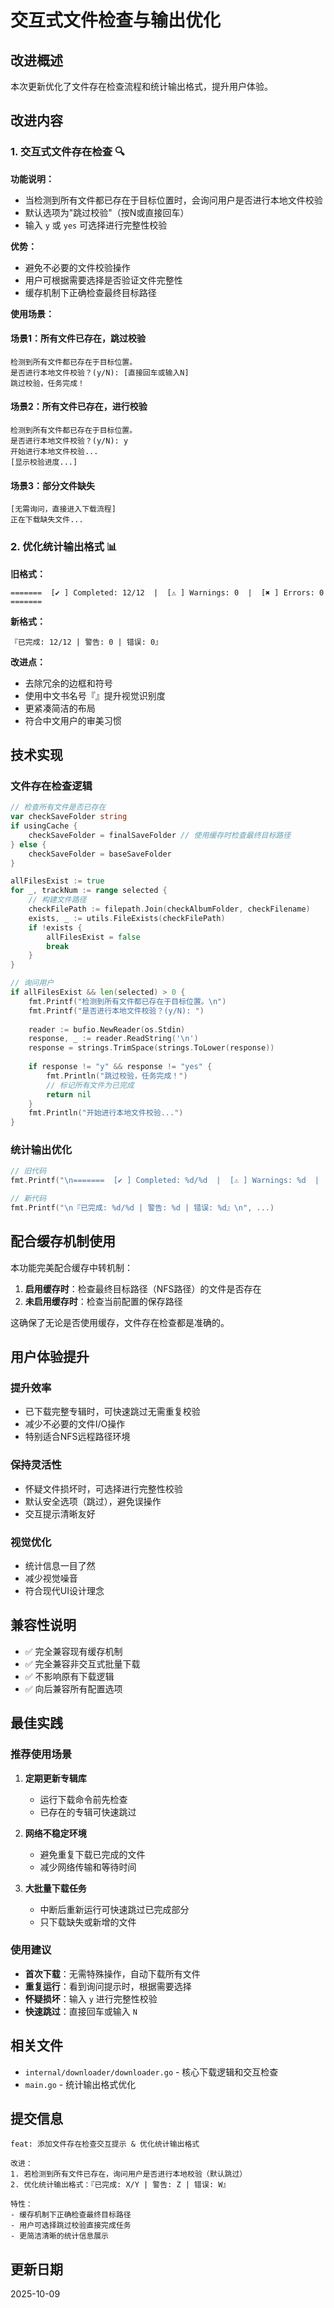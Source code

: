 # 交互式文件检查与输出优化

## 改进概述

本次更新优化了文件存在检查流程和统计输出格式，提升用户体验。

## 改进内容

### 1. 交互式文件存在检查 🔍

**功能说明：**
- 当检测到所有文件都已存在于目标位置时，会询问用户是否进行本地文件校验
- 默认选项为"跳过校验"（按N或直接回车）
- 输入 `y` 或 `yes` 可选择进行完整性校验

**优势：**
- 避免不必要的文件校验操作
- 用户可根据需要选择是否验证文件完整性
- 缓存机制下正确检查最终目标路径

**使用场景：**

#### 场景1：所有文件已存在，跳过校验
```
检测到所有文件都已存在于目标位置。
是否进行本地文件校验？(y/N): [直接回车或输入N]
跳过校验，任务完成！
```

#### 场景2：所有文件已存在，进行校验
```
检测到所有文件都已存在于目标位置。
是否进行本地文件校验？(y/N): y
开始进行本地文件校验...
[显示校验进度...]
```

#### 场景3：部分文件缺失
```
[无需询问，直接进入下载流程]
正在下载缺失文件...
```

### 2. 优化统计输出格式 📊

**旧格式：**
```
=======  [✔ ] Completed: 12/12  |  [⚠ ] Warnings: 0  |  [✖ ] Errors: 0  =======
```

**新格式：**
```
『已完成: 12/12 | 警告: 0 | 错误: 0』
```

**改进点：**
- 去除冗余的边框和符号
- 使用中文书名号『』提升视觉识别度
- 更紧凑简洁的布局
- 符合中文用户的审美习惯

## 技术实现

### 文件存在检查逻辑

```go
// 检查所有文件是否已存在
var checkSaveFolder string
if usingCache {
    checkSaveFolder = finalSaveFolder // 使用缓存时检查最终目标路径
} else {
    checkSaveFolder = baseSaveFolder
}

allFilesExist := true
for _, trackNum := range selected {
    // 构建文件路径
    checkFilePath := filepath.Join(checkAlbumFolder, checkFilename)
    exists, _ := utils.FileExists(checkFilePath)
    if !exists {
        allFilesExist = false
        break
    }
}

// 询问用户
if allFilesExist && len(selected) > 0 {
    fmt.Printf("检测到所有文件都已存在于目标位置。\n")
    fmt.Printf("是否进行本地文件校验？(y/N): ")
    
    reader := bufio.NewReader(os.Stdin)
    response, _ := reader.ReadString('\n')
    response = strings.TrimSpace(strings.ToLower(response))
    
    if response != "y" && response != "yes" {
        fmt.Println("跳过校验，任务完成！")
        // 标记所有文件为已完成
        return nil
    }
    fmt.Println("开始进行本地文件校验...")
}
```

### 统计输出优化

```go
// 旧代码
fmt.Printf("\n=======  [✔ ] Completed: %d/%d  |  [⚠ ] Warnings: %d  |  [✖ ] Errors: %d  =======\n", ...)

// 新代码
fmt.Printf("\n『已完成: %d/%d | 警告: %d | 错误: %d』\n", ...)
```

## 配合缓存机制使用

本功能完美配合缓存中转机制：

1. **启用缓存时**：检查最终目标路径（NFS路径）的文件是否存在
2. **未启用缓存时**：检查当前配置的保存路径

这确保了无论是否使用缓存，文件存在检查都是准确的。

## 用户体验提升

### 提升效率
- 已下载完整专辑时，可快速跳过无需重复校验
- 减少不必要的文件I/O操作
- 特别适合NFS远程路径环境

### 保持灵活性
- 怀疑文件损坏时，可选择进行完整性校验
- 默认安全选项（跳过），避免误操作
- 交互提示清晰友好

### 视觉优化
- 统计信息一目了然
- 减少视觉噪音
- 符合现代UI设计理念

## 兼容性说明

- ✅ 完全兼容现有缓存机制
- ✅ 完全兼容非交互式批量下载
- ✅ 不影响原有下载逻辑
- ✅ 向后兼容所有配置选项

## 最佳实践

### 推荐使用场景

1. **定期更新专辑库**
   - 运行下载命令前先检查
   - 已存在的专辑可快速跳过

2. **网络不稳定环境**
   - 避免重复下载已完成的文件
   - 减少网络传输和等待时间

3. **大批量下载任务**
   - 中断后重新运行可快速跳过已完成部分
   - 只下载缺失或新增的文件

### 使用建议

- **首次下载**：无需特殊操作，自动下载所有文件
- **重复运行**：看到询问提示时，根据需要选择
- **怀疑损坏**：输入 `y` 进行完整性校验
- **快速跳过**：直接回车或输入 `N`

## 相关文件

- `internal/downloader/downloader.go` - 核心下载逻辑和交互检查
- `main.go` - 统计输出格式优化

## 提交信息

```
feat: 添加文件存在检查交互提示 & 优化统计输出格式

改进：
1. 若检测到所有文件已存在，询问用户是否进行本地校验（默认跳过）
2. 优化统计输出格式：『已完成: X/Y | 警告: Z | 错误: W』

特性：
- 缓存机制下正确检查最终目标路径
- 用户可选择跳过校验直接完成任务
- 更简洁清晰的统计信息展示
```

## 更新日期

2025-10-09

